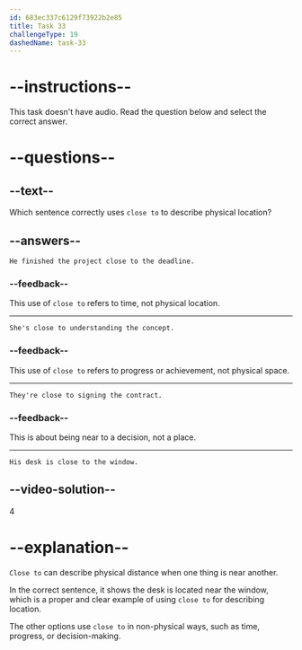 ```yaml
---
id: 683ec337c6129f73922b2e85
title: Task 33
challengeType: 19
dashedName: task-33
---
```


# --instructions--

This task doesn't have audio. Read the question below and select the correct answer.

# --questions--

## --text--

Which sentence correctly uses `close to` to describe physical location?

## --answers--

`He finished the project close to the deadline.`

### --feedback--

This use of `close to` refers to time, not physical location.

---

`She's close to understanding the concept.`

### --feedback--

This use of `close to` refers to progress or achievement, not physical space.

---

`They're close to signing the contract.`

### --feedback--

This is about being near to a decision, not a place.

---

`His desk is close to the window.`

## --video-solution--

4

# --explanation--

`Close to` can describe physical distance when one thing is near another.

In the correct sentence, it shows the desk is located near the window, which is a proper and clear example of using `close to` for describing location.

The other options use `close to` in non-physical ways, such as time, progress, or decision-making.
